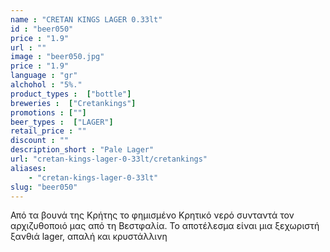 ```yaml
---
name : "CRETAN KINGS LAGER 0.33lt"
id : "beer050"
price : "1.9"
url : ""
image : "beer050.jpg"
price : "1.9"
language : "gr"
alchohol : "5%."
product_types :  ["bottle"]
breweries :  ["Cretankings"]
promotions : [""]
beer_types :  ["LAGER"]
retail_price : ""
discount : ""
description_short : "Pale Lager"
url: "cretan-kings-lager-0-33lt/cretankings"
aliases: 
    - "cretan-kings-lager-0-33lt"
slug: "beer050"
---
```


Από τα βουνά της Κρήτης το φημισμένο Κρητικό νερό συνταντά τον αρχιζυθοποιό μας από τη Βεστφαλία. Το αποτέλεσμα είναι μια ξεχωριστή ξανθιά lager, απαλή και κρυστάλλινη